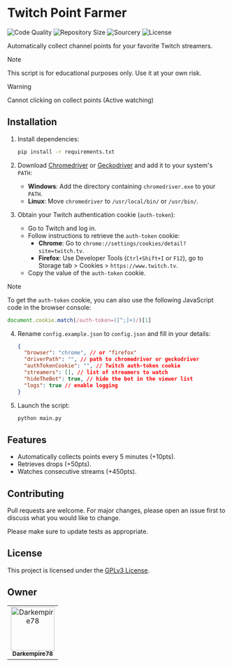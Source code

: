# Twitch Point Farmer

![Code Quality](https://img.shields.io/codefactor/grade/github/Darkempire78/Twitch-Point-Farmer?style=for-the-badge)
![Repository Size](https://img.shields.io/github/repo-size/Darkempire78/Twitch-Point-Farmer?style=for-the-badge)
![Sourcery](https://img.shields.io/badge/SOURCERY-ENABLED-green?style=for-the-badge)
![License](https://img.shields.io/github/license/Darkempire78/Twitch-Point-Farmer?style=for-the-badge)

Automatically collect channel points for your favorite Twitch streamers.

> [!NOTE]
> This script is for educational purposes only. Use it at your own risk.

> [!WARNING]
> Cannot clicking on collect points (Active watching)

## Installation

1. Install dependencies:

   ```bash
   pip install -r requirements.txt
   ```

2. Download [Chromedriver](https://chromedriver.chromium.org/downloads) or [Geckodriver](https://github.com/mozilla/geckodriver) and add it to your system's `PATH`:

   - **Windows**: Add the directory containing `chromedriver.exe` to your `PATH`.
   - **Linux**: Move `chromedriver` to `/usr/local/bin/` or `/usr/bin/`.

3. Obtain your Twitch authentication cookie (`auth-token`):

   - Go to Twitch and log in.
   - Follow instructions to retrieve the `auth-token` cookie:
     - **Chrome**: Go to `chrome://settings/cookies/detail?site=twitch.tv`.
     - **Firefox**: Use Developer Tools (`Ctrl+Shift+I` or `F12`), go to Storage tab > Cookies > `https://www.twitch.tv`.
   - Copy the value of the `auth-token` cookie.

> [!NOTE]
> To get the `auth-token` cookie, you can also use the following JavaScript code in the browser console:
>
> ```javascript
> document.cookie.match(/auth-token=([^;]+)/)[1]
> ```

4. Rename `config.example.json` to `config.json` and fill in your details:

   ```json
   {
     "browser": "chrome", // or "firefox"
     "driverPath": "", // path to chromedriver or geckodriver
     "authTokenCookie": "", // Twitch auth-token cookie
     "streamers": [], // list of streamers to watch
     "hideTheBot": true, // hide the bot in the viewer list
     "logs": true // enable logging
   }
   ```

5. Launch the script:
   ```bash
   python main.py
   ```

## Features

- Automatically collects points every 5 minutes (+10pts).
- Retrieves drops (+50pts).
- Watches consecutive streams (+450pts).

## Contributing

Pull requests are welcome. For major changes, please open an issue first to discuss what you would like to change.

Please make sure to update tests as appropriate.

## License

This project is licensed under the [GPLv3 License](LICENSE).

## Owner

<table>
  <tr>
    <td align="center">
      <a href="https://github.com/Darkempire78">
        <img src="https://avatars.githubusercontent.com/u/50015928" width="100px;" alt="Darkempire78"/>
        <br />
        <sub><b>Darkempire78</b></sub>
      </a>
    </td>
  </tr>
</table>
